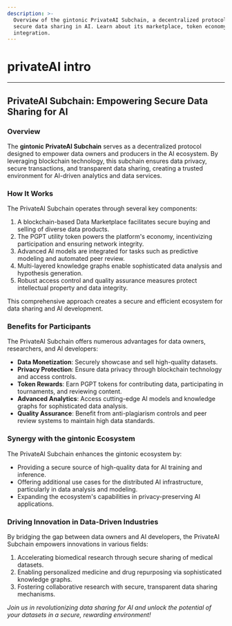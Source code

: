 ```yaml
---
description: >-
  Overview of the gintonic PrivateAI Subchain, a decentralized protocol for
  secure data sharing in AI. Learn about its marketplace, token economy, and AI
  integration.
---
```


# privateAI intro

***

## PrivateAI Subchain: Empowering Secure Data Sharing for AI

### Overview

The **gintonic PrivateAI Subchain** serves as a decentralized protocol designed to empower data owners and producers in the AI ecosystem. By leveraging blockchain technology, this subchain ensures data privacy, secure transactions, and transparent data sharing, creating a trusted environment for AI-driven analytics and data services.

### How It Works

The PrivateAI Subchain operates through several key components:

1. A blockchain-based Data Marketplace facilitates secure buying and selling of diverse data products.
2. The PGPT utility token powers the platform's economy, incentivizing participation and ensuring network integrity.
3. Advanced AI models are integrated for tasks such as predictive modeling and automated peer review.
4. Multi-layered knowledge graphs enable sophisticated data analysis and hypothesis generation.
5. Robust access control and quality assurance measures protect intellectual property and data integrity.

This comprehensive approach creates a secure and efficient ecosystem for data sharing and AI development.

### Benefits for Participants

The PrivateAI Subchain offers numerous advantages for data owners, researchers, and AI developers:

* **Data Monetization**: Securely showcase and sell high-quality datasets.
* **Privacy Protection**: Ensure data privacy through blockchain technology and access controls.
* **Token Rewards**: Earn PGPT tokens for contributing data, participating in tournaments, and reviewing content.
* **Advanced Analytics**: Access cutting-edge AI models and knowledge graphs for sophisticated data analysis.
* **Quality Assurance**: Benefit from anti-plagiarism controls and peer review systems to maintain high data standards.

### Synergy with the gintonic Ecosystem

The PrivateAI Subchain enhances the gintonic ecosystem by:

* Providing a secure source of high-quality data for AI training and inference.
* Offering additional use cases for the distributed AI infrastructure, particularly in data analysis and modeling.
* Expanding the ecosystem's capabilities in privacy-preserving AI applications.

### Driving Innovation in Data-Driven Industries

By bridging the gap between data owners and AI developers, the PrivateAI Subchain empowers innovations in various fields:

1. Accelerating biomedical research through secure sharing of medical datasets.
2. Enabling personalized medicine and drug repurposing via sophisticated knowledge graphs.
3. Fostering collaborative research with secure, transparent data sharing mechanisms.

_Join us in revolutionizing data sharing for AI and unlock the potential of your datasets in a secure, rewarding environment!_

